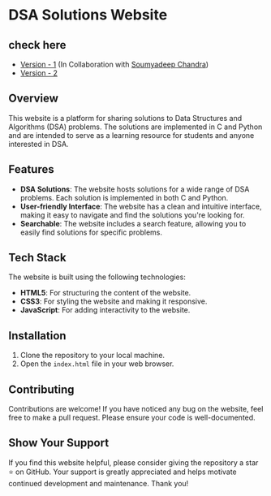 # DSA Solutions Website

## check here
- [Version - 1](https://codeyard.netlify.app/v1) (In Collaboration with [Soumyadeep Chandra](https://codeyard.netlify.app/v1))
- [Version - 2](https://codeyard.netlify.app/v2)

## Overview
This website is a platform for sharing solutions to Data Structures and Algorithms (DSA) problems. The solutions are implemented in C and Python and are intended to serve as a learning resource for students and anyone interested in DSA.

## Features
- **DSA Solutions**: The website hosts solutions for a wide range of DSA problems. Each solution is implemented in both C and Python.
- **User-friendly Interface**: The website has a clean and intuitive interface, making it easy to navigate and find the solutions you're looking for.
- **Searchable**: The website includes a search feature, allowing you to easily find solutions for specific problems.

## Tech Stack
The website is built using the following technologies:
- **HTML5**: For structuring the content of the website.
- **CSS3**: For styling the website and making it responsive.
- **JavaScript**: For adding interactivity to the website.

## Installation
1. Clone the repository to your local machine.
2. Open the `index.html` file in your web browser.

## Contributing
Contributions are welcome! If you have noticed any bug on the website, feel free to make a pull request. Please ensure your code is well-documented.

## Show Your Support
If you find this website helpful, please consider giving the repository a star :star: on GitHub. Your support is greatly appreciated and helps motivate continued development and maintenance. Thank you!
